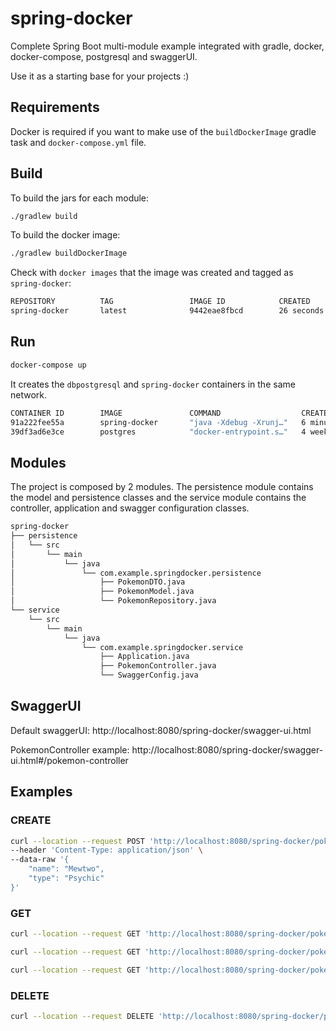 # spring-docker
Complete Spring Boot multi-module example integrated with gradle, docker, docker-compose, postgresql and swaggerUI.

Use it as a starting base for your projects :)

## Requirements
Docker is required if you want to make use of the `buildDockerImage` gradle task and `docker-compose.yml` file. 

## Build
To build the jars for each module:
```bash
./gradlew build 
```

To build the docker image:
```bash
./gradlew buildDockerImage
```
Check with `docker images` that the image was created and tagged as `spring-docker`:
```bash
REPOSITORY          TAG                 IMAGE ID            CREATED             SIZE
spring-docker       latest              9442eae8fbcd        26 seconds ago      390MB
```

## Run
```bash
docker-compose up
```
It creates the `dbpostgresql` and `spring-docker` containers in the same network.
```bash
CONTAINER ID        IMAGE               COMMAND                  CREATED             STATUS              PORTS                                            NAMES
91a222fee55a        spring-docker       "java -Xdebug -Xrunj…"   6 minutes ago       Up 6 minutes        0.0.0.0:7080->7080/tcp, 0.0.0.0:8080->8080/tcp   spring-docker
39df3ad6e3ce        postgres            "docker-entrypoint.s…"   4 weeks ago         Up 6 minutes        0.0.0.0:5432->5432/tcp                           dbpostgresql
```

## Modules
The project is composed by 2 modules. The persistence module contains the model and persistence classes and the service module contains the controller, application and swagger configuration classes.
```bash
spring-docker
├── persistence
│   └── src
│       └── main
│           └── java
│               └── com.example.springdocker.persistence
│                   ├── PokemonDTO.java
│                   ├── PokemonModel.java
│                   └── PokemonRepository.java
└── service
    └── src
        └── main
            └── java
                └── com.example.springdocker.service
                    ├── Application.java
                    ├── PokemonController.java
                    └── SwaggerConfig.java

```

## SwaggerUI
Default swaggerUI: http://localhost:8080/spring-docker/swagger-ui.html

PokemonController example: http://localhost:8080/spring-docker/swagger-ui.html#/pokemon-controller

## Examples
### CREATE
```bash
curl --location --request POST 'http://localhost:8080/spring-docker/pokemon/create' \
--header 'Content-Type: application/json' \
--data-raw '{
    "name": "Mewtwo",
    "type": "Psychic"
}'
```
### GET
```bash
curl --location --request GET 'http://localhost:8080/spring-docker/pokemon/random'
```
```bash
curl --location --request GET 'http://localhost:8080/spring-docker/pokemon/1'
```
```bash
curl --location --request GET 'http://localhost:8080/spring-docker/pokemon/all'
```
### DELETE
```bash
curl --location --request DELETE 'http://localhost:8080/spring-docker/pokemon/1'
```

